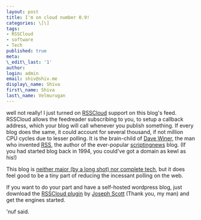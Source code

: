 ```yaml
---
layout: post
title: I'm on cloud number 0.9!
categories: \[\]
tags:
- RSSCloud
- software
- Tech
published: true
meta:
\_edit\_last: '1'
author:
login: admin
email: shiv@shiv.me
display\_name: Shiva
first\_name: Shiva
last\_name: Velmurugan
---
```


well not really! I just turned on [RSSCloud][0] support on this blog's feed. RSSCloud allows the feedreader subscribing to you, to setup a callback address, which your blog will call whenever you publish something. If every blog does the same, it could account for several thousand, if not million CPU cycles due to lesser polling. It is the brain-child of [Dave Winer][1], the man who invented [RSS][2], the author of the ever-popular [scriptingnews][3] blog. (If you had started blog back in 1994, you could've got a domain as kewl as his!)

This blog is [neither major (by a long shot) nor complete tech][4], but it does feel good to be a tiny part of reducing the incessant polling on the web.

If you want to do your part and have a self-hosted wordpress blog, just download the [RSSCloud plugin][5] by [Joseph Scott][6] (Thank you, my man) and get the engines started.

'nuf said.


[0]: http://rsscloud.org
[1]: http://www.scripting.com/stories/2007/02/21/daveWinerBio.html
[2]: http://www.google.com/url?sa=t&source=web&ct=res&cd=1&url=http%3A%2F%2Fen.wikipedia.org%2Fwiki%2FRSS&ei=s6mmSpDhFsWGnQe-otm_Bw&usg=AFQjCNEdBSkFc9gzQ_IRDoz4mZzyuZwfbw&sig2=OcpSTpcJ-ca6xlAggoL_vg
[3]: http://www.scripting.com/
[4]: http://www.scripting.com/stories/2009/09/07/teaseTeaseTease.html
[5]: http://wordpress.org/extend/plugins/rsscloud/
[6]: http://josephscott.org/archives/2009/09/rsscloud-for-wordpress/
